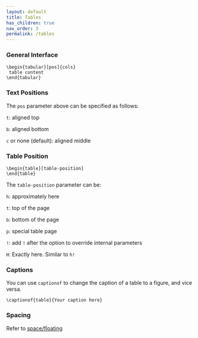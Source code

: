 ```yaml
---
layout: default
title: Tables
has_children: true
nav_order: 3
permalink: /tables
---
```


### General Interface

```
\begin{tabular}[pos]{cols}
 table content
\end{tabular}
```

### Text Positions

The `pos` parameter above can be specified as follows:

`t`: aligned top

`b`: aligned bottom

`c` or none (default): aligned middle

### Table Position

```
\begin{table}[table-position]
\end{table}
```

The `table-position` parameter can be:

`h`: approximately here

`t`: top of the page

`b`: bottom of the page

`p`: special table page

`!`: add `!` after the option to override internal parameters

`H`: Exactly here. Similar to `h!`


### Captions

You can use `captionof` to change the caption of a table to a figure, and vice versa. 

```
\captionof{table}{Your caption here} 
```
### Spacing 

Refer to [space/floating](docs/space/floating-equation.html)

